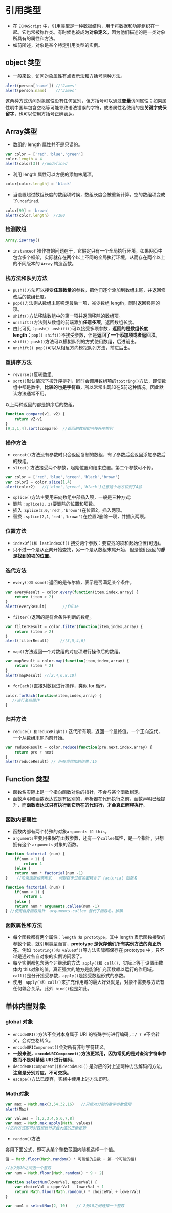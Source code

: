 # 引用类型
- 在 `ECMAScript` 中，引用类型是一种数据结构，用于将数据和功能组织在一起。它也常被称作类。有时候也被成为**对象定义**，因为他们描述的是一类对象所具有的属性和方法。
- 如前所述，对象是某个特定引用类型的实例。

## object 类型
- 一般来说，访问对象属性有点表示法和方括号两种方法。

```javascript
alert(person['name']) //'James'
alert(person.name)    //'James'
```

这两种方式访问对象属性没有任何区别，但方括号可以通过**变量**访问属性；如果属性明中国年包含空格等可能导致语法错误的字符，或者属性名使用的是**关键字或保留字**，也可以使用方括号正确表达。

## Array类型
- 数组的 length 属性并不是只读的。

```javascript
var color = ['red','blue','green']
color.length = 4
alert(color[3]) //undefined
```

- 利用 length 属性可以方便的添加末尾项。

```javascript
color[color.length] = 'black'
```

- 当设置超过数组长度的数组项时候，数组长度会被重新计算，空的数组项变成了`undefined`.

```javascript
color[99] = 'brown'
alert(color.length)  //100
```

### 检测数组

```javascript
Array.isArray()
```

- `instanceof` 操作符的问题在于，它假定只有一个全局执行环境。如果网页中包含多个框架，实际就存在两个以上不同的全局执行环境，从而存在两个以上的不同版本的 `Array` 构造函数。

### 栈方法和队列方法
- `push()`方法可以接受**任意数量**的参数，把他们逐个添加到数组末尾，并返回修改后的数组长度。
- `pop()`方法则从数组末尾移走最后一项，减少数组 length，同时返回移除的项。
- `shift()`方法移除数组中的第一项并返回移除的数组项。
- `unshift()`方法则从数组的前端添加**任意多项**，返回数组长度。
- 由此可见：`push() unshift()`可以接受多项参数，**返回的是数组长度 length**；`pop() shift()`不接受参数，但是**返回了一个添加项或者返回项**。
- `shift() push()`方法可以模拟队列的方式使用数组，后进前出。
- `unshift() pop()`可以从相反方向模拟队列方法，前进后出。

### 重排序方法
- `reverse()`反转数组。
- `sort()`默认情况下按升序排列，同时会调用数组项的`toString()`方法，即使数组中都是数字，**比较的也是字符串**，所以常常出现10在5前这种情况。因此默认方法通常不用。

以上两种返回的都是排序后的数组。

```javascript
function compare(v1, v2) {
    return v2-v1
}
[9,3,1,4].sort(compare)  //返回的数组即可按升序排列
```

### 操作方法
- `concat()`方法没有参数时只会返回复制的数组，有了参数后会返回添加参数后的数组。
- `slice()` 方法接受两个参数，起始位置和结束位置。第二个参数可不传。

```javascript
var color = ['red','blue','green','black','brown']
var color2 = color.slice(1,4)
alert(color2)   //['blue','green','black']注意这个地方切到了4前
```

- `splice()`方法主要用来向数组中部插入项，一般是三种方式:
- 删除 : `splice(0，2)`要删除的位置和项数。
- 插入 :`splice(2,0,'red','brown')`在位置2，插入两项。
- 替换 : `splice(2,1,'red','brown')`在位置2删除一项，并插入两项。

### 位置方法
- `indexOf()和 lastIndexOf()` 接受两个参数：要查找的项和起始位置(可选)。
- 只不过一个是从正向开始查找，另一个是从数组末尾开始，但是他们返回的**都是找到的项的位置**。

### 迭代方法
- `every()和 some()`返回的是布尔值，表示是否满足某个条件。

```javascript
var everyResult = color.every(function(item,index,array) {
    return (item > 2)
} 
alert(everyResult)		 //false
```

- `filter()`返回的是符合条件判断的数组。

```javascript
var filterResult = color.filter(function(item,index,array) {
    return (item > 2)
} 
alert(filterResult) 	//[3,5,4,6]
```

- `map()`方法返回一个对数组的对应项进行操作后的数组。

```javascript
var mapResult = color.map(function(item,index,array) {
    return (item * 2)
} 
alert(mapResult) //[2,4,6,8,10]
```

- `forEach()`直接对数组进行操作，类似 for 循环。

```javascript
color.forEach(function(item,index,array) {
   //进行某些操作
} 
```

### 归并方法
- `reduce() 和reduceRight()` 迭代所有项，返回一个最终值。一个正向迭代，一个从数组末尾向前开始。

```javascript
var reduceResult = color.reduce(function(pre,next,index,array) {
    return pre + next
} 
alert(reduceResult) // 所有项想加的结果：15
```

## Function 类型
- 函数名实际上是一个指向函数对象的指针，不会与某个函数绑定。
- 函数声明和函数表达式是有区别的，解析器在代码执行之前，函数声明已经提升，而**函数表达式只有执行到它所在的代码行，才会真正解释执行**。

### 函数内部属性
- 函数内部有两个特殊的对象`arguments 和 this`。
- `arguments`主要用来保存函数参数，还有一个` callee `属性，是一个指针，只想拥有这个 `arguments` 对象的函数。

```javascript
function factorial (num) {
	if(num < 1) {
		return 1
	}else {
	return num * factorial(num -1)
}    //阶乘函数经典形式   问题在于过度紧密耦合了 factorial 函数名

function factorial (num) {
	if(num < 1) {
		return 1
	}else {
	return num * arguments.callee(num -1)
} //使用自身函数指针  arguments.callee 替代了函数名，解耦
```

### 函数属性和方法
- 每个函数都有两个属性：`length 和 prototype`。其中 length 表示函数接受的参数个数，就引用类型而言，**prototype 是保存他们所有实例方法的真正所在**。例如` toString()和 valueOf()`等方法实际都保存在 prototype 中，只不过是通过各自对象的实例访问罢了。
- 每个实例都包含两个非继承的方法` apply()和 call()`，实际上等于设置函数体内 this对象的值，真正强大的地方是能够扩充函数赖以运行的作用域。`call()`是分开接受参数，`apply()`是接受数组形式的参数。
- 使用 ` apply()和 call()`来扩充作用域的最大好处就是，对象不需要与方法有任何耦合关系。此外` bind()`也是如此。

## 单体内置对象
### global 对象
- `encodeURI()`方法不会对本身属于 URI 的特殊字符进行编码，`：/ ? #`不会转义，会对空格转义。
- `encodeURIComponent()`会对所有非标字符转义。
- **一般来说，`encodeURIComponent()`方法更常用，因为常见的是对查询字符串参数而不是对基础 URI 进行编码**。
- `decodeURIComponent()和decodeURI()` 是对应的对上述两种方法解码的方法，**注意是分别对应，不可交换。**
- `escape()`方法已废弃，实践中使用上述方法即可。

### Math对象

```javascript
var max = Math.max(3,54,32,16)   //只能对分别的数字参数使用
alert(Max)

var values = [1,2,3,4,5,6,7,8]
var max = Math.max.apply(Math, values)
//这种方式即可对数组进行求最大值的正确姿势
```

- `random()`方法

套用下面公式，即可从某个整数范围内随机选择一个值。

```javascript
值 = Math.floor(Math.random() * 可能值的总数 + 第一个可能的值)

//从2到10之间选一个整数
var num = Math.floor(Math.random() * 9 + 2)

function selectNum(lowerVal, upperVal) {
	var choiceVal = upperVal - lowerVal + 1
	return Math.floor(Math.random() * choiceVal + lowerVal)
}	

var num1 = selectNum(2, 10)    // 2到10之间选择一个整数
```

